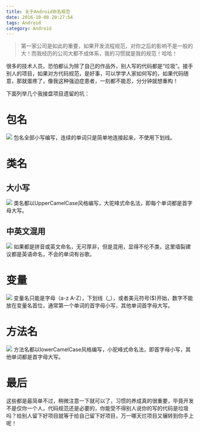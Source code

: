 ```yaml
---
title: 关于Android命名规范
date: 2016-10-08 20:27:54
tags: Android
category: Android
---
```


> 第一家公司是如此的重要，如果开发流程规范，对你之后的影响不是一般的大！而我经历的公司大都不成体系，我的习惯就是我的规范！哈哈！

<!--more-->

很多的技术人员，恐怕都认为除了自己的作品外，别人写的代码都是“垃圾”。接手别人的项目，如果对方代码规范，是好事，可以学学人家如何写的，如果代码随意，那就蛋疼了，像我这种强迫症患者，一刻都不能忍，分分钟就想重构！

下面列举几个我接盘项目遗留的坑：

# 包名
![](http://7q5c2h.com1.z0.glb.clouddn.com/AndroidNameSample1.jpg?watermark/2/text/5ZC05bCP6b6Z5ZCM5a24/font/5qW35L2T/fontsize/500/fill/I0VGRUZFRg==/dissolve/100/gravity/SouthEast/dx/10/dy/10)
包名全部小写编写，连续的单词只是简单地连接起来，不使用下划线。

# 类名
## 大小写
![](http://7q5c2h.com1.z0.glb.clouddn.com/AndroidNameSample2.jpg?watermark/2/text/5ZC05bCP6b6Z5ZCM5a24/font/5qW35L2T/fontsize/500/fill/I0VGRUZFRg==/dissolve/100/gravity/SouthEast/dx/10/dy/10)
类名都以UpperCamelCase风格编写，大驼峰式命名法，即每个单词都是首字母大写。

## 中英文混用
![](http://7q5c2h.com1.z0.glb.clouddn.com/AndroidNameSample3.jpg?watermark/2/text/5ZC05bCP6b6Z5ZCM5a24/font/5qW35L2T/fontsize/500/fill/I0VGRUZFRg==/dissolve/100/gravity/SouthEast/dx/10/dy/10)
如果都是拼音或英文命名，无可厚非，但是混用，显得不伦不类，这里墙裂建议都是英语命名，不会的单词有谷歌。

# 变量
![](http://7q5c2h.com1.z0.glb.clouddn.com/AndroidNameSample4.jpg?watermark/2/text/5ZC05bCP6b6Z5ZCM5a24/font/5qW35L2T/fontsize/500/fill/I0VGRUZFRg==/dissolve/100/gravity/SouthEast/dx/10/dy/10)
变量名只能是字母（a-z A-Z），下划线（_），或者美元符号($)开始，数字不能放在变量名首位，通常第一个单词的首字母小写，其他单词首字母大写。

# 方法名
![](http://7q5c2h.com1.z0.glb.clouddn.com/AndroidNameSample6.jpg?watermark/2/text/5ZC05bCP6b6Z5ZCM5a24/font/5qW35L2T/fontsize/500/fill/I0VGRUZFRg==/dissolve/100/gravity/SouthEast/dx/10/dy/10)
方法名都以lowerCamelCase风格编写，小驼峰式命名法，即首字母小写，其他单词都是首字母大写。

# 最后
这些都是最简单不过，稍微注意一下就可以了，习惯的养成真的很重要，毕竟开发不是仅你一个人，代码规范还是必要的，你能受不得别人说你的写的代码是垃圾吗？给别人留下好项目就等于给自己留下好项目，万一哪天烂项目又辗转到你手上呢！



